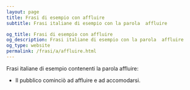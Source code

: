 ```yaml
---
layout: page
title: Frasi di esempio con affluire 
subtitle: Frasi italiane di esempio con la parola  affluire

og_title: Frasi di esempio con affluire 
og_description: Frasi italiane di esempio con la parola  affluire
og_type: website
permalink: /frasi/a/affluire.html
---
```


Frasi italiane di esempio contenenti la parola affluire:


- Il pubblico cominciò ad affluire e ad accomodarsi.
